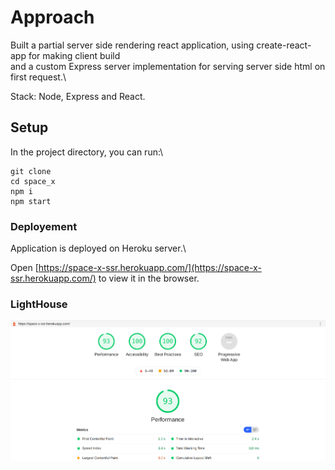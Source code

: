 # Approach

Built a partial server side rendering react application, using create-react-app for making client build\
and a custom Express server implementation for serving server side html on first request.\

Stack: Node, Express and React.

## Setup

In the project directory, you can run:\

```
git clone
cd space_x
npm i
npm start
```

### Deployement

Application is deployed on Heroku server.\

Open [https://space-x-ssr.herokuapp.com/](https://space-x-ssr.herokuapp.com/) to view it in the browser.


### LightHouse

![alt text](screenshots/lightHouse.png)

